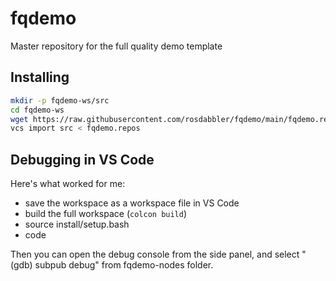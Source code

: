 # fqdemo
Master repository for the full quality demo template

## Installing

```bash
mkdir -p fqdemo-ws/src
cd fqdemo-ws
wget https://raw.githubusercontent.com/rosdabbler/fqdemo/main/fqdemo.repos
vcs import src < fqdemo.repos
```

## Debugging in VS Code

Here's what worked for me:
- save the workspace as a workspace file in VS Code
- build the full workspace (`colcon build`)
- source install/setup.bash
- code <name of workspace file>

Then you can open the debug console from the side panel, and select "(gdb) subpub debug" from fqdemo-nodes folder.
